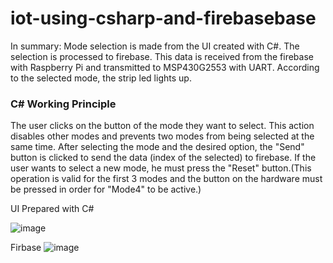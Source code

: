 # iot-using-csharp-and-firebasebase
In summary:
Mode selection is made from the UI created with C#. The selection is processed to firebase. This data is received from the firebase with Raspberry Pi and transmitted to MSP430G2553 with UART. According to the selected mode, the strip led lights up.

### C# Working Principle
The user clicks on the button of the mode they want to select. This action disables other modes and prevents two modes from being selected at the same time. After selecting the mode and the desired option, the "Send" button is clicked to send the data (index of the selected) to firebase. If the user wants to select a new mode, he must press the "Reset" button.(This operation is valid for the first 3 modes and the button on the hardware must be pressed in order for "Mode4" to be active.)

UI Prepared with C#

![image](https://user-images.githubusercontent.com/77415599/147702129-0ec2d7ad-d673-451f-883a-b9897e8fb7a2.png)

Firbase
![image](https://user-images.githubusercontent.com/77415599/147705856-19e001ec-7ce4-488e-a209-c23d5fc61497.png)



